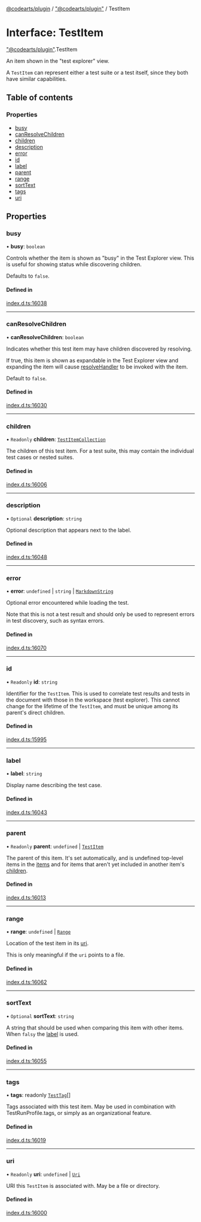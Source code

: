 [@codearts/plugin](../README.md) / ["@codearts/plugin"](../modules/_codearts_plugin_.md) / TestItem

# Interface: TestItem

["@codearts/plugin"](../modules/_codearts_plugin_.md).TestItem

An item shown in the "test explorer" view.

A `TestItem` can represent either a test suite or a test itself, since
they both have similar capabilities.

## Table of contents

### Properties

- [busy](codearts_plugin_.TestItem.md#busy)
- [canResolveChildren](codearts_plugin_.TestItem.md#canresolvechildren)
- [children](codearts_plugin_.TestItem.md#children)
- [description](codearts_plugin_.TestItem.md#description)
- [error](codearts_plugin_.TestItem.md#error)
- [id](codearts_plugin_.TestItem.md#id)
- [label](codearts_plugin_.TestItem.md#label)
- [parent](codearts_plugin_.TestItem.md#parent)
- [range](codearts_plugin_.TestItem.md#range)
- [sortText](codearts_plugin_.TestItem.md#sorttext)
- [tags](codearts_plugin_.TestItem.md#tags)
- [uri](codearts_plugin_.TestItem.md#uri)

## Properties

### busy

• **busy**: `boolean`

Controls whether the item is shown as "busy" in the Test Explorer view.
This is useful for showing status while discovering children.

Defaults to `false`.

#### Defined in

[index.d.ts:16038](https://github.com/huaweicloud/cloudide-plugin-api/blob/5055bbd/index.d.ts#L16038)

___

### canResolveChildren

• **canResolveChildren**: `boolean`

Indicates whether this test item may have children discovered by resolving.

If true, this item is shown as expandable in the Test Explorer view and
expanding the item will cause [resolveHandler](codearts_plugin_.TestController.md#resolvehandler)
to be invoked with the item.

Default to `false`.

#### Defined in

[index.d.ts:16030](https://github.com/huaweicloud/cloudide-plugin-api/blob/5055bbd/index.d.ts#L16030)

___

### children

• `Readonly` **children**: [`TestItemCollection`](codearts_plugin_.TestItemCollection.md)

The children of this test item. For a test suite, this may contain the
individual test cases or nested suites.

#### Defined in

[index.d.ts:16006](https://github.com/huaweicloud/cloudide-plugin-api/blob/5055bbd/index.d.ts#L16006)

___

### description

• `Optional` **description**: `string`

Optional description that appears next to the label.

#### Defined in

[index.d.ts:16048](https://github.com/huaweicloud/cloudide-plugin-api/blob/5055bbd/index.d.ts#L16048)

___

### error

• **error**: `undefined` \| `string` \| [`MarkdownString`](../classes/codearts_plugin_.MarkdownString.md)

Optional error encountered while loading the test.

Note that this is not a test result and should only be used to represent errors in
test discovery, such as syntax errors.

#### Defined in

[index.d.ts:16070](https://github.com/huaweicloud/cloudide-plugin-api/blob/5055bbd/index.d.ts#L16070)

___

### id

• `Readonly` **id**: `string`

Identifier for the `TestItem`. This is used to correlate
test results and tests in the document with those in the workspace
(test explorer). This cannot change for the lifetime of the `TestItem`,
and must be unique among its parent's direct children.

#### Defined in

[index.d.ts:15995](https://github.com/huaweicloud/cloudide-plugin-api/blob/5055bbd/index.d.ts#L15995)

___

### label

• **label**: `string`

Display name describing the test case.

#### Defined in

[index.d.ts:16043](https://github.com/huaweicloud/cloudide-plugin-api/blob/5055bbd/index.d.ts#L16043)

___

### parent

• `Readonly` **parent**: `undefined` \| [`TestItem`](codearts_plugin_.TestItem.md)

The parent of this item. It's set automatically, and is undefined
top-level items in the [items](codearts_plugin_.TestController.md#items) and for items that
aren't yet included in another item's [children](codearts_plugin_.TestItem.md#children).

#### Defined in

[index.d.ts:16013](https://github.com/huaweicloud/cloudide-plugin-api/blob/5055bbd/index.d.ts#L16013)

___

### range

• **range**: `undefined` \| [`Range`](../classes/codearts_plugin_.Range.md)

Location of the test item in its [uri](codearts_plugin_.TestItem.md#uri).

This is only meaningful if the `uri` points to a file.

#### Defined in

[index.d.ts:16062](https://github.com/huaweicloud/cloudide-plugin-api/blob/5055bbd/index.d.ts#L16062)

___

### sortText

• `Optional` **sortText**: `string`

A string that should be used when comparing this item
with other items. When `falsy` the [label](codearts_plugin_.TestItem.md#label)
is used.

#### Defined in

[index.d.ts:16055](https://github.com/huaweicloud/cloudide-plugin-api/blob/5055bbd/index.d.ts#L16055)

___

### tags

• **tags**: readonly [`TestTag`](../classes/codearts_plugin_.TestTag.md)[]

Tags associated with this test item. May be used in combination with
TestRunProfile.tags, or simply as an organizational feature.

#### Defined in

[index.d.ts:16019](https://github.com/huaweicloud/cloudide-plugin-api/blob/5055bbd/index.d.ts#L16019)

___

### uri

• `Readonly` **uri**: `undefined` \| [`Uri`](../classes/codearts_plugin_.Uri.md)

URI this `TestItem` is associated with. May be a file or directory.

#### Defined in

[index.d.ts:16000](https://github.com/huaweicloud/cloudide-plugin-api/blob/5055bbd/index.d.ts#L16000)
